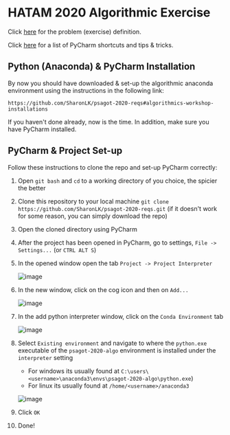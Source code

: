 # HATAM 2020 Algorithmic Exercise

Click [here](https://docs.google.com/document/d/16ps7VZRZd3gsKrWACelI3DyU_dNB8ET3lGMScaewams/edit?usp=sharing) for the problem (exercise) definition.

Click [here](https://github.com/SharonLK/psagot-2020-algo/blob/master/PYCHARM_SHORTCUTS.md) for a list of PyCharm shortcuts and tips & tricks.

## Python (Anaconda) & PyCharm Installation

By now you should have downloaded & set-up the algorithmic anaconda environment using the instructions in the following link:

`https://github.com/SharonLK/psagot-2020-reqs#algorithmics-workshop-installations`

If you haven't done already, now is the time. In addition, make sure you have PyCharm installed.

## PyCharm & Project Set-up

Follow these instructions to clone the repo and set-up PyCharm correctly:

1. Open `git bash` and `cd` to a working directory of you choice, the spicier the better
2. Clone this repository to your local machine `git clone https://github.com/SharonLK/psagot-2020-reqs.git` (if it doesn't work for some reason, you can simply download the repo)
3. Open the cloned directory using PyCharm
4. After the project has been opened in PyCharm, go to settings, `File -> Settings...` (or `CTRL ALT S`)
5. In the opened window open the tab `Project -> Project Interpreter`

    ![image](https://user-images.githubusercontent.com/38311688/89771781-8de4eb80-db09-11ea-8ae7-63bd25c5ec88.png)

6. In the new window, click on the cog icon and then on `Add...`

    ![image](https://user-images.githubusercontent.com/38311688/89771886-c1c01100-db09-11ea-92c4-677d96030c97.png)

7. In the add python interpreter window, click on the `Conda Environment` tab

    ![image](https://user-images.githubusercontent.com/38311688/89771944-d9979500-db09-11ea-814e-79a7429c4a20.png)

8. Select `Existing environment` and navigate to where the `python.exe` executable of the `psagot-2020-algo` environment is installed under the `interpreter` setting
    * For windows its usually found at `C:\users\<username>\anaconda3\envs\psagot-2020-algo\python.exe`)
    * For linux its usually found at `/home/<username>/anaconda3`

    ![image](https://user-images.githubusercontent.com/38311688/89772048-08157000-db0a-11ea-89c6-321d7b543396.png)

9. Click `OK`
10. Done!
